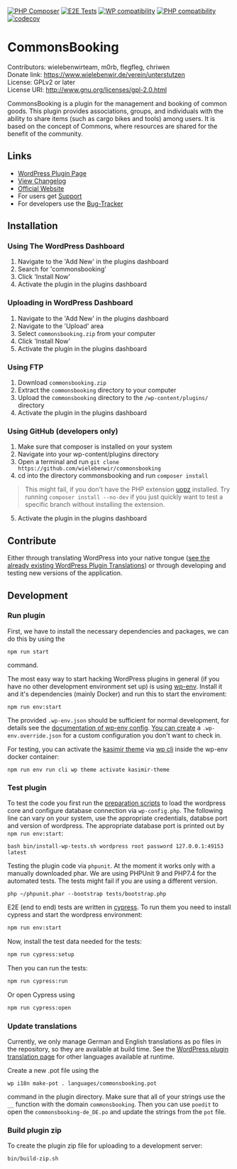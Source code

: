 [![PHP Composer](https://github.com/wielebenwir/commonsbooking/actions/workflows/php.yml/badge.svg)](https://github.com/wielebenwir/commonsbooking/actions/workflows/php.yml)
[![E2E Tests](https://github.com/wielebenwir/commonsbooking/actions/workflows/e2e.yml/badge.svg)](https://github.com/wielebenwir/commonsbooking/actions/workflows/e2e.yml)
[![WP compatibility](https://plugintests.com/plugins/wporg/commonsbooking/wp-badge.svg)](https://plugintests.com/plugins/wporg/commonsbooking/latest) 
[![PHP compatibility](https://plugintests.com/plugins/wporg/commonsbooking/php-badge.svg)](https://plugintests.com/plugins/wporg/commonsbooking/latest)
[![codecov](https://codecov.io/gh/wielebenwir/commonsbooking/branch/master/graph/badge.svg?token=STJC8WPWIC)](https://codecov.io/gh/wielebenwir/commonsbooking)

# CommonsBooking

Contributors: wielebenwirteam, m0rb, flegfleg, chriwen  
Donate link: https://www.wielebenwir.de/verein/unterstutzen  
License: GPLv2 or later  
License URI: http://www.gnu.org/licenses/gpl-2.0.html  

CommonsBooking is a plugin for the management and booking of common goods. This plugin provides associations, groups, and individuals with the ability to share items (such as cargo bikes and tools) among users. It is based on the concept of Commons, where resources are shared for the benefit of the community.

## Links

* [WordPress Plugin Page](https://wordpress.org/plugins/commonsbooking/)
* [View Changelog](https://wordpress.org/plugins/commonsbooking/#developers)
* [Official Website](https://commonsbooking.org)
* For users get [Support](https://commonsbooking.org/kontakt/)
* For developers use the [Bug-Tracker](https://github.com/wielebenwir/commonsbooking/issues) 

## Installation

### Using The WordPress Dashboard

1. Navigate to the 'Add New' in the plugins dashboard
2. Search for 'commonsbooking'
3. Click 'Install Now'
4. Activate the plugin in the plugins dashboard
 

### Uploading in WordPress Dashboard 

1. Navigate to the 'Add New' in the plugins dashboard
2. Navigate to the 'Upload' area
3. Select `commonsbooking.zip` from your computer
4. Click 'Install Now'
5. Activate the plugin in the plugins dashboard

### Using FTP

1. Download `commonsbooking.zip`
2. Extract the `commonsbooking` directory to your computer
3. Upload the `commonsbooking` directory to the `/wp-content/plugins/` directory
4. Activate the plugin in the plugins dashboard

### Using GitHub (developers only)

1. Make sure that composer is installed on your system
2. Navigate into your wp-content/plugins directory
3. Open a terminal and run `git clone https://github.com/wielebenwir/commonsbooking`
4. cd into the directory commonsbooking and run `composer install`
> This might fail, if you don't have the PHP extension [uopz](https://www.php.net/manual/en/book.uopz.php) installed. Try running `composer install --no-dev` if you just quickly want to test a specific branch without installing the extension.
5. Activate the plugin in the plugins dashboard

## Contribute

Either through translating WordPress into your native tongue ([see the already existing WordPress Plugin Translations](https://translate.wordpress.org/projects/wp-plugins/commonsbooking/)) or through developing and testing new versions of the application.

## Development

### Run plugin

First, we have to install the necessary dependencies and packages, we can do this by using the 
```
npm run start
```
command. 

The most easy way to start hacking WordPress plugins in general (if you have no other development environment set up) is using [wp-env](https://developer.wordpress.org/block-editor/reference-guides/packages/packages-env/). Install it and it's dependencies (mainly Docker) and run this to start the enviroment:
```
npm run env:start
```
The provided `.wp-env.json` should be sufficient for normal development, for details see the [documentation of wp-env config](https://developer.wordpress.org/block-editor/reference-guides/packages/packages-env/#wp-env-json). [You can create](https://developer.wordpress.org/block-editor/reference-guides/packages/packages-env/#wp-env-override-json) a `.wp-env.override.json` for a custom configuration you don't want to check in.

For testing, you can activate the [kasimir theme](github.com/flegfleg/kasimir-theme) via [wp cli](https://make.wordpress.org/cli/handbook/) inside the wp-env docker container:
```
npm run env run cli wp theme activate kasimir-theme
```

### Test plugin

To test the code you first run the [preparation scripts](https://github.com/wp-cli/scaffold-command#wp-scaffold-plugin-tests) to load the wordpress core and configure database connection via `wp-config.php`. The following line can vary on your system, use the appropriate credentials, databse port and version of wordpress. The appropriate database port is printed out by `npm run env:start`:
```
bash bin/install-wp-tests.sh wordpress root password 127.0.0.1:49153 latest
```

Testing the plugin code via `phpunit`. At the moment it works only with a manually downloaded phar. We are using PHPUnit 9 and PHP7.4 for the automated tests. The tests might fail if you are using a different version.
```
php ~/phpunit.phar --bootstrap tests/bootstrap.php
```

E2E (end to end) tests are written in [cypress](https://www.cypress.io/). To run them you need to install cypress and start the wordpress environment:
```bash
npm run env:start
```
Now, install the test data needed for the tests:
```bash
npm run cypress:setup
```

Then you can run the tests:
```bash
npm run cypress:run
```
Or open Cypress using
```bash
npm run cypress:open
```

### Update translations

Currently, we only manage German and English translations as po files in the repository, so they are available at build time. 
See the [WordPress plugin translation page](https://translate.wordpress.org/projects/wp-plugins/commonsbooking/) for other languages available at runtime.

Create a new .pot file using the 
```
wp i18n make-pot . languages/commonsbooking.pot
```
command in the plugin directory. Make sure that all of your strings use the `__` function with the domain `commonsbooking`. Then you can use `poedit` to open the `commonsbooking-de_DE.po` and update the strings from the `pot` file. 

### Build plugin zip

To create the plugin zip file for uploading to a development server:
```
bin/build-zip.sh
```
